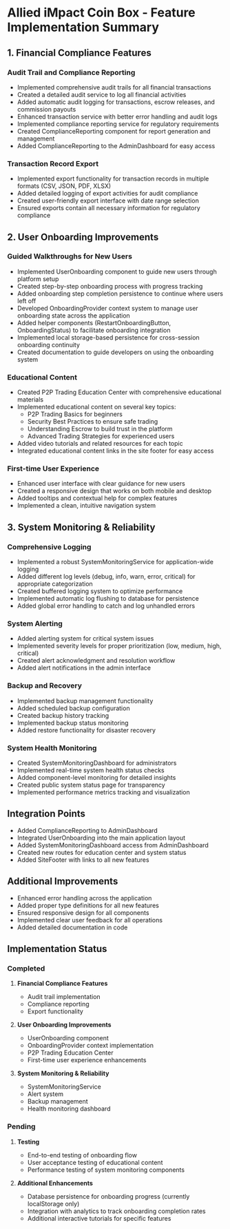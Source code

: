 # Allied iMpact Coin Box - Feature Implementation Summary

## 1. Financial Compliance Features

### Audit Trail and Compliance Reporting
- Implemented comprehensive audit trails for all financial transactions
- Created a detailed audit service to log all financial activities
- Added automatic audit logging for transactions, escrow releases, and commission payouts
- Enhanced transaction service with better error handling and audit logs
- Implemented compliance reporting service for regulatory requirements
- Created ComplianceReporting component for report generation and management
- Added ComplianceReporting to the AdminDashboard for easy access

### Transaction Record Export
- Implemented export functionality for transaction records in multiple formats (CSV, JSON, PDF, XLSX)
- Added detailed logging of export activities for audit compliance
- Created user-friendly export interface with date range selection
- Ensured exports contain all necessary information for regulatory compliance

## 2. User Onboarding Improvements

### Guided Walkthroughs for New Users
- Implemented UserOnboarding component to guide new users through platform setup
- Created step-by-step onboarding process with progress tracking
- Added onboarding step completion persistence to continue where users left off
- Developed OnboardingProvider context system to manage user onboarding state across the application
- Added helper components (RestartOnboardingButton, OnboardingStatus) to facilitate onboarding integration
- Implemented local storage-based persistence for cross-session onboarding continuity
- Created documentation to guide developers on using the onboarding system

### Educational Content
- Created P2P Trading Education Center with comprehensive educational materials
- Implemented educational content on several key topics:
  - P2P Trading Basics for beginners
  - Security Best Practices to ensure safe trading
  - Understanding Escrow to build trust in the platform
  - Advanced Trading Strategies for experienced users
- Added video tutorials and related resources for each topic
- Integrated educational content links in the site footer for easy access

### First-time User Experience
- Enhanced user interface with clear guidance for new users
- Created a responsive design that works on both mobile and desktop
- Added tooltips and contextual help for complex features
- Implemented a clean, intuitive navigation system

## 3. System Monitoring & Reliability

### Comprehensive Logging
- Implemented a robust SystemMonitoringService for application-wide logging
- Added different log levels (debug, info, warn, error, critical) for appropriate categorization
- Created buffered logging system to optimize performance
- Implemented automatic log flushing to database for persistence
- Added global error handling to catch and log unhandled errors

### System Alerting
- Added alerting system for critical system issues
- Implemented severity levels for proper prioritization (low, medium, high, critical)
- Created alert acknowledgment and resolution workflow
- Added alert notifications in the admin interface

### Backup and Recovery
- Implemented backup management functionality
- Added scheduled backup configuration
- Created backup history tracking
- Implemented backup status monitoring
- Added restore functionality for disaster recovery

### System Health Monitoring
- Created SystemMonitoringDashboard for administrators
- Implemented real-time system health status checks
- Added component-level monitoring for detailed insights
- Created public system status page for transparency
- Implemented performance metrics tracking and visualization

## Integration Points
- Added ComplianceReporting to AdminDashboard
- Integrated UserOnboarding into the main application layout
- Added SystemMonitoringDashboard access from AdminDashboard
- Created new routes for education center and system status
- Added SiteFooter with links to all new features

## Additional Improvements
- Enhanced error handling across the application
- Added proper type definitions for all new features
- Ensured responsive design for all components
- Implemented clear user feedback for all operations
- Added detailed documentation in code

## Implementation Status

### Completed
1. **Financial Compliance Features**
   - Audit trail implementation
   - Compliance reporting
   - Export functionality

2. **User Onboarding Improvements**
   - UserOnboarding component
   - OnboardingProvider context implementation
   - P2P Trading Education Center
   - First-time user experience enhancements

3. **System Monitoring & Reliability**
   - SystemMonitoringService
   - Alert system
   - Backup management
   - Health monitoring dashboard

### Pending
1. **Testing**
   - End-to-end testing of onboarding flow
   - User acceptance testing of educational content
   - Performance testing of system monitoring components

2. **Additional Enhancements**
   - Database persistence for onboarding progress (currently localStorage only)
   - Integration with analytics to track onboarding completion rates
   - Additional interactive tutorials for specific features
